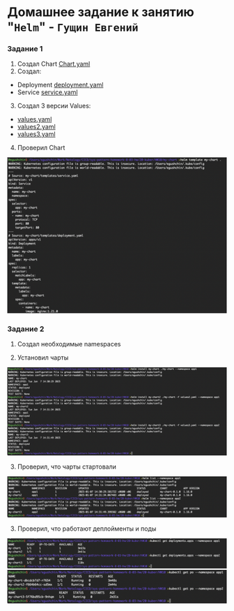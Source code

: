 # Домашнее задание к занятию "`Helm`" - `Гущин Евгений`

### Задание 1

1. Создал Chart [Chart.yaml](./my-chart/Chart.yaml)
2. Создал:
- Deployment [deployment.yaml](./my-chart/templates/deployment.yaml)
- Service [service.yaml](./my-chart/templates/service.yaml)

3. Создал 3 версии Values:
- [values.yaml](./my-chart/values.yaml)
- [values2.yaml](./values2.yaml)
- [values3.yaml](./values3.yaml)

4. Проверил Chart 

![task2](../../img/20-kuber/HW10/task1_3.png)

### Задание 2

1. Создал необходимые namespaces

2. Установил чарты

![task2](../../img/20-kuber/HW10/task2_1.png)

3. Проверил, что чарты стартовали

![task2](../../img/20-kuber/HW10/task2_2.png)

3. Проверил, что работают деплойменты и поды

![task2](../../img/20-kuber/HW10/task2_3.png)
![task2](../../img/20-kuber/HW10/task2_4.png)